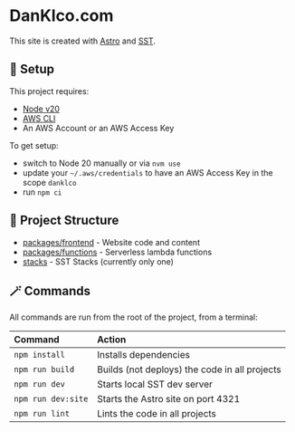 # DanKlco.com

This site is created with [Astro](https://astro.build/) and [SST](https://docs.sst.dev/).

## 🚀 Setup

This project requires:

 - [Node v20](https://nodejs.org/en/learn/getting-started/how-to-install-nodejs)
 - [AWS CLI](https://aws.amazon.com/cli/)
 - An AWS Account or an AWS Access Key

To get setup:

 - switch to Node 20 manually or via `nvm use`
 - update your `~/.aws/credentials` to have an AWS Access Key in the scope `danklco`
 - run `npm ci`

## 📁 Project Structure

- [packages/frontend](packages/frontend) - Website code and content
- [packages/functions](packages/functions/) - Serverless lambda functions
- [stacks](stacks/) - SST Stacks (currently only one)

## 🪄 Commands

All commands are run from the root of the project, from a terminal:

| Command                               | Action                                           |
| :------------------------------------ | :----------------------------------------------- |
| `npm install`                         | Installs dependencies                            |
| `npm run build`                       | Builds (not deploys) the code in all projects    |
| `npm run dev`                         | Starts local SST dev server                      |
| `npm run dev:site`                    | Starts the Astro site on port 4321               |
| `npm run lint`                        | Lints the code in all projects                   |
